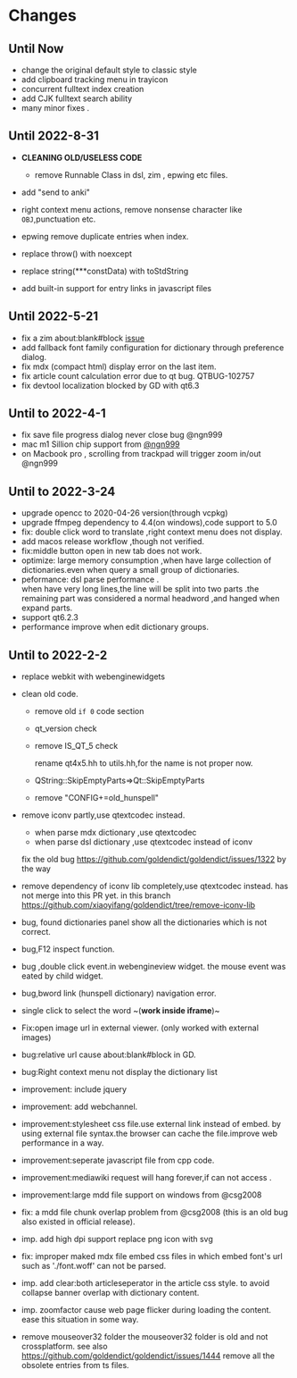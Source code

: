 # Changes

## Until Now

- change the original default style to classic style 
- add clipboard tracking menu in trayicon
- concurrent fulltext index creation
- add CJK fulltext search ability
- many minor fixes .

## Until 2022-8-31

- **CLEANING OLD/USELESS CODE**
  - remove Runnable Class in dsl, zim , epwing etc files.
  
- add "send to anki"
- right context menu actions, remove nonsense character like `OBJ`,punctuation etc.
- epwing remove duplicate entries when index.
- replace throw() with noexcept
- replace string(***constData) with toStdString
- add built-in support for entry links in javascript files


## Until 2022-5-21
- fix a zim about:blank#block [issue](https://github.com/goldendict/goldendict/issues/1472#issuecomment-1086776611)
- add fallback font family configuration for dictionary through preference dialog.
- fix mdx (compact html) display error on the last item.
- fix article count calculation error due to qt bug. QTBUG-102757
- fix devtool localization blocked by GD with qt6.3

## Until to 2022-4-1

- fix save file progress dialog never close bug @ngn999
- mac m1 Sillion chip support from [@ngn999](https://github.com/ngn999)
- on Macbook pro , scrolling from trackpad will trigger zoom in/out  @ngn999

## Until to 2022-3-24

- upgrade opencc to 2020-04-26 version(through vcpkg)
- upgrade ffmpeg dependency to 4.4(on windows),code support to 5.0
- fix: double click word to translate ,right context menu does not display.
- add macos release workflow ,though not verified.
- fix:middle button open in new tab does not work.
- optimize: large memory consumption ,when have large collection of dictionaries.even when query a small group of dictionaries.
- peformance: dsl parse performance .  
  when have very long lines,the line will be split into two parts .the remaining part was considered a normal headword ,and hanged when expand parts.
- support qt6.2.3
- performance improve when edit dictionary groups.

## Until to 2022-2-2

- replace webkit with webenginewidgets
- clean old code.
  - remove old `if 0` code section 
  - qt_version check 
  - remove IS_QT_5 check
  
    rename qt4x5.hh to utils.hh,for the name is not proper now.
  - QString::SkipEmptyParts=>Qt::SkipEmptyParts
  - remove "CONFIG+=old_hunspell" 
- remove iconv partly,use qtextcodec instead.
   - when parse mdx dictionary ,use qtextcodec
   - when parse dsl dictionary ,use qtextcodec instead of iconv
      
   fix the old bug https://github.com/goldendict/goldendict/issues/1322 by the way
- remove dependency of iconv lib completely,use qtextcodec instead. has not merge into this PR yet. in this branch                https://github.com/xiaoyifang/goldendict/tree/remove-iconv-lib
- bug, found dictionaries panel show all the dictionaries  which is not correct.
- bug,F12 inspect function.
- bug ,double click event.in webengineview widget. the mouse event was eated by child widget.
- bug,bword link (hunspell dictionary) navigation error.
- single click to select the word ~(**work inside  iframe**)~
- Fix:open image url in external viewer.  (only worked with external images)
- bug:relative url cause about:blank#block in GD.
- bug:Right context menu not  display the dictionary list 
- improvement: include jquery 
- improvement: add webchannel.
- improvement:stylesheet css file.use external link instead of embed. 
by using external file syntax.the browser can cache the file.improve web performance in a way.
- improvement:seperate javascript file from cpp code.
- improvement:mediawiki request will hang forever,if can not access .
- improvement:large mdd file support on windows from @csg2008
- fix: a mdd file chunk overlap problem from @csg2008 (this is an old bug also existed in official release).
- imp. add high dpi support replace png icon with svg 
- fix: improper maked mdx file embed css files in which embed font's url such as './font.woff' can not be parsed.
- imp. add clear:both articleseperator in the article css style. to avoid collapse banner overlap with dictionary content.
- imp. zoomfactor cause web page flicker during loading the content. ease this situation in some way.
- remove mouseover32 folder
  the mouseover32 folder is old and not crossplatform. see also https://github.com/goldendict/goldendict/issues/1444
  remove all the obsolete entries from ts files.
